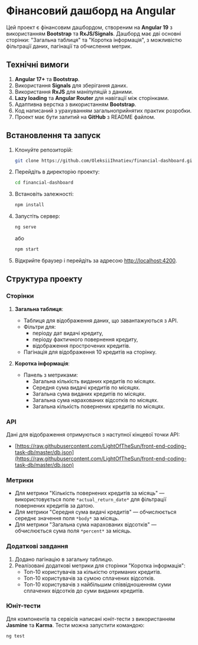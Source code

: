 # Фінансовий дашборд на Angular

Цей проект є фінансовим дашбордом, створеним на **Angular 19** з використанням **Bootstrap** та **RxJS/Signals**. Дашборд має дві основні сторінки: "Загальна таблиця" та "Коротка інформація", з можливістю фільтрації даних, пагінації та обчислення метрик.

## Технічні вимоги

1. **Angular 17+** та **Bootstrap**.
2. Використання **Signals** для зберігання даних.
3. Використання **RxJS** для маніпуляцій з даними.
4. **Lazy loading** та **Angular Router** для навігації між сторінками.
5. Адаптивна верстка з використанням **Bootstrap**.
6. Код написаний з урахуванням загальноприйнятих практик розробки.
7. Проект має бути залитий на **GitHub** з README файлом.

## Встановлення та запуск

1. Клонуйте репозиторій:
   ```bash
   git clone https://github.com/OleksiiIhnatiev/financial-dashboard.git
   ```
2. Перейдіть в директорію проекту:
   ```bash
   cd financial-dashboard
   ```
3. Встановіть залежності:
   ```bash
   npm install
   ```
4. Запустіть сервер:
   ```bash
   ng serve
   ```
   або
   ```bash
   npm start
   ```
5. Відкрийте браузер і перейдіть за адресою [http://localhost:4200](http://localhost:4200).

## Структура проекту

### Сторінки

1. **Загальна таблиця**:
   - Таблиця для відображення даних, що завантажуються з API.
   - Фільтри для:
     - періоду дат видачі кредиту,
     - періоду фактичного повернення кредиту,
     - відображення прострочених кредитів.
   - Пагінація для відображення 10 кредитів на сторінку.

2. **Коротка інформація**:
   - Панель з метриками:
     - Загальна кількість виданих кредитів по місяцях.
     - Середня сума видачі кредитів по місяцях.
     - Загальна сума виданих кредитів по місяцях.
     - Загальна сума нарахованих відсотків по місяцях.
     - Загальна кількість повернених кредитів по місяцях.

### API

Дані для відображення отримуються з наступної кінцевої точки API:
- [https://raw.githubusercontent.com/LightOfTheSun/front-end-coding-task-db/master/db.json](https://raw.githubusercontent.com/LightOfTheSun/front-end-coding-task-db/master/db.json)

### Метрики

- Для метрики "Кількість повернених кредитів за місяць" — використовується поле `*actual_return_date*` для фільтрації повернених кредитів за датою.
- Для метрики "Середня сума видачі кредитів" — обчислюється середнє значення поля `*body*` за місяць.
- Для метрики "Загальна сума нарахованих відсотків" — обчислюється сума поля `*percent*` за місяць.

### Додаткові завдання

1. Додано пагінацію в загальну таблицю.
2. Реалізовані додаткові метрики для сторінки "Коротка інформація":
   - Топ-10 користувачів за кількістю отриманих кредитів.
   - Топ-10 користувачів за сумою сплачених відсотків.
   - Топ-10 користувачів з найбільшим співвідношенням суми сплачених відсотків до суми виданих кредитів.

### Юніт-тести

Для компонентів та сервісів написані юніт-тести з використанням **Jasmine** та **Karma**. Тести можна запустити командою:
```bash
ng test

